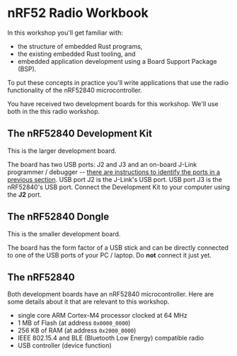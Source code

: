 # nRF52 Radio Workbook

In this workshop you'll get familiar with:

- the structure of embedded Rust programs,
- the existing embedded Rust tooling, and
- embedded application development using a Board Support Package (BSP).

To put these concepts in practice you'll write applications that use the radio functionality of the nRF52840 microcontroller.

You have received two development boards for this workshop. We'll use both in the this radio workshop.

## The nRF52840 Development Kit

This is the larger development board.

The board has two USB ports: J2 and J3 and an on-board J-Link programmer / debugger -- [there are instructions to identify the ports in a previous section][id-ports]. USB port J2 is the J-Link's USB port. USB port J3 is the nRF52840's USB port. Connect the Development Kit to your computer using the **J2** port.

[id-ports]: ./nrf52-hardware.md#nrf52840-development-kit-dk

## The nRF52840 Dongle

This is the smaller development board.

The board has the form factor of a USB stick and can be directly connected to one of the USB ports of your PC / laptop. Do **not** connect it just yet.

## The nRF52840

Both development boards have an nRF52840 microcontroller. Here are some details about it that are relevant to this workshop.

- single core ARM Cortex-M4 processor clocked at 64 MHz
- 1 MB of Flash (at address `0x0000_0000`)
- 256 KB of RAM (at address `0x2000_0000`)
- IEEE 802.15.4 and BLE (Bluetooth Low Energy) compatible radio
- USB controller (device function)
